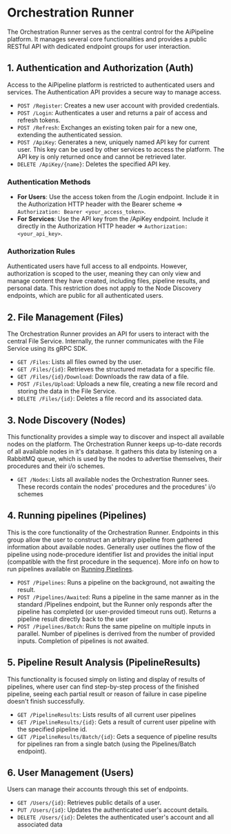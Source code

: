 # Orchestration Runner

The Orchestration Runner serves as the central control for the AiPipeline platform. It manages several core functionalities and provides a public RESTful API with dedicated endpoint groups for user interaction.

## 1. Authentication and Authorization (Auth)

Access to the AiPipeline platform is restricted to authenticated users and services. The Authentication API provides a secure way to manage access.

- `POST /Register`: Creates a new user account with provided credentials.
- `POST /Login`: Authenticates a user and returns a pair of access and refresh tokens.
- `POST /Refresh`: Exchanges an existing token pair for a new one, extending the authenticated session.
- `POST /ApiKey`: Generates a new, uniquely named API key for current user. This key can be used by other services to access the platform. The API key is only returned once and cannot be retrieved later.
- `DELETE /ApiKey/{name}`: Deletes the specified API key.

### Authentication Methods

- **For Users**: Use the access token from the /Login endpoint. Include it in the Authorization HTTP header with the Bearer scheme => `Authorization: Bearer <your_access_token>`.
- **For Services**: Use the API key from the /ApiKey endpoint. Include it directly in the Authorization HTTP header => `Authorization: <your_api_key>`.

### Authorization Rules

Authenticated users have full access to all endpoints. However, authorization is scoped to the user, meaning they can only view and manage content they have created, including files, pipeline results, and personal data. This restriction does not apply to the Node Discovery endpoints, which are public for all authenticated users.

## 2. File Management (Files)

The Orchestration Runner provides an API for users to interact with the central File Service. Internally, the runner communicates with the File Service using its gRPC SDK.

- `GET /Files`: Lists all files owned by the user.
- `GET /Files/{id}`: Retrieves the structured metadata for a specific file.
- `GET /Files/{id}/Download`: Downloads the raw data of a file.
- `POST /Files/Upload`: Uploads a new file, creating a new file record and storing the data in the File Service.
- `DELETE /Files/{id}`: Deletes a file record and its associated data.

## 3. Node Discovery (Nodes)

This functionality provides a simple way to discover and inspect all available nodes on the platform. The Orchestration Runner keeps up-to-date records of all available nodes in it's database. It gathers this data by listening on a RabbitMQ queue, which is used by the nodes to advertise themselves, their procedures and their i/o schemes.

- `GET /Nodes`: Lists all available nodes the Orchestration Runner sees. These records contain the nodes' procedures and the procedures' i/o schemes

## 4. Running pipelines (Pipelines)

This is the core functionality of the Orchestration Runner. Endpoints in this group allow the user to construct an arbitrary pipeline from gathered information about available nodes. Generally user outlines the flow of the pipeline using node-procedure identifier list and provides the initial input (compatible with the first procedure in the sequence). More info on how to run pipelines available on [Running Pipelines](running-pipelines.md).

- `POST /Pipelines`: Runs a pipeline on the background, not awaiting the result.
- `POST /Pipelines/Awaited`: Runs a pipeline in the same manner as in the standard /Pipelines endpoint, but the Runner only responds after the pipeline has completed (or user-provided timeout runs out). Returns a pipeline result directly back to the user
- `POST /Pipelines/Batch`: Runs the same pipeline on multiple inputs in parallel. Number of pipelines is derrived from the number of provided inputs. Completion of pipelines is not awaited.

## 5. Pipeline Result Analysis (PipelineResults)

This functionality is focused simply on listing and display of results of pipelines, where user can find step-by-step process of the finished pipeline, seeing each partial result or reason of failure in case pipeline doesn't finish successfully.

- `GET /PipelineResults`: Lists results of all current user pipelines
- `GET /PipelineResults/{id}`: Gets a result of current user pipeline with the specified pipeline id.
- `GET /PipelineResults/Batch/{id}`: Gets a sequence of pipeline results for pipelines ran from a single batch (using the Pipelines/Batch endpoint).

## 6. User Management (Users)

Users can manage their accounts through this set of endpoints.

- `GET /Users/{id}`: Retrieves public details of a user.
- `PUT /Users/{id}`: Updates the authenticated user's account details.
- `DELETE /Users/{id}`: Deletes the authenticated user's account and all associated data

<!-- # Orchestration runner

As mentioned on previous pages, Orchestration Runner is the real brain of AiPipeline platform. It manages several key functionality components of the system while providing a public API with endpoint groups for each of these components, so that users may use them. These functionalities are:

## 1. Authentication and Authorization (Auth)

Only an authenticated user/service may use the AiPipeline platform. For this purpose, Orchestration Runner API provides a group with following endpoints:

- **POST:Register** - User enter their new credentials to register to the platform.
- **POST:Login** - User enters their credentials and receive an Access/Refresh token pair.
- **POST:Refresh** - By providing an access/refresh token pair back to the server using this endpoint, user will get a fresh pair of these tokens back, thus prolonging their authenticated period.
- **POST:ApiKey** - User creates and gets a new ApiKey with a unique non-empty name with optional expiration. This ApiKey may then be used by other services to access the AiPipeline platform. The ApiKey can't be accessed outside of response to this request.
- **DELETE:ApiKey/{name}**: User deletes their api key with the respective name.

### How to authenticate

- **Users**: Insert the access token received from Login endoint into the Authorization HTTP Header preceded by 'Bearer '. Example: 'Bearer eyJhbGciO.....s'.
- **Services**: Insert the ApiKey received from ApiKey endpoint directly into the Authorization HTTP header. Example: '=ImF1ZCI6ImFpLXBpcGVsaW5lLmNvbSJ..'.

### How is authorization configured

Every authenticated user may use all the provided endpoints. With exception of Nodes endpoints, users are only authorized to see and manage content generated by them. That includes uploaded files, pipeline results, user-data and more.

## 2. File Management (Files)

Orchestration Runner provides an API to communicate with the central file service. Through this endpoint group, users may upload new files, or display, download and delete files created by them or pipelines initiated by them. Internally Runner just uses FileService's gRPC sdk for communication. Available endpoints are:

- **GET:Files** - User lists all files available to them
- **GET:Files/{id}** - User accesses structured record of their file
- **GET:Files/{id}/Download** - User downloads their file's data
- **POST:Files/Upload** - User uploads a new file, creating a record and storing the file data
- **DELETE:Files/{id}** - User deletes their file record together with the file data

## 3. Node Discovery (Nodes)

This functionality provides just a single endpoint for listing all available nodes on the platform. The Orchestration Runner keeps up-to-date records of all available nodes in it's database. It gathers this data by listening on a RabbitMQ queue, which is used by the nodes to advertise themselves, their procedures and their i/o shemes. Available endpoints:

- **GET:Nodes** - User lists all available nodes the Orchestration Runner sees. These records contain the nodes' procedures and the procedure's i/o schemes

## 4. Running pipelines (Pipelines)

This is the core functionality of the Orchestration Runner. Endpoints in this group allow the user to construct an arbitrary pipeline from gathered information about available nodes. Generally user outlines the flow of the pipeline using node-procedure identifier list and provides the initial input (compatible with the first procedure in the sequence). More info on how to run pipelines available on [Running Pipelines](running-pipelines.md) Available endpoints:

- **POST:Pipelines** - User runs a pipeline on the background, not awaiting the result.
- **POST:Pipelines/Awaited** - User runs a pipeline in the same manner as in the standard /Pipelines endpoint, but the Runner only responds after the pipeline has completed (or user-provided timeout runs out). Returns a pipeline result directly back to the user
- **POST:Pipelines/Batch** - User runs the same pipeline on multiple inputs in parallel. Number of pipelines is derrived from the number of provided inputs. Completion of pipelines is not awaited.

## 5. Pipeline Result Analysis (PipelineResults)

This functionality is focused simply on listing and display of results of pipelines, where user can find step-by-step process of the finished pipeline, seeing each partial result or reason of failure in case pipeline doesn't finish successfully. Available endpoints:

- **GET:PipelineResults** - User lists results of all their pipelines
- **GET:PipelineResults/{id}** - User gets a result of their pipeline with the specified pipeline id.
- **GET:PipelineResults/Batch/{id}** - User gets a sequence of pipeline results from pipelines ran from a single batch (using the Pipelines/Batch endpoint).

## 6. User management (Users)

Orchestration Runner also provides a simple functionality where users may manage their accounts. Available endpoints:

- **GET:Users/{id}** - User displays public details of user with given id.
- **PUT:Users/{id}** - User updates their own account detail.
- **DELETE:Users/{id}** - User deletes their own account and all data linked to it. -->
